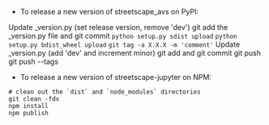 - To release a new version of streetscape_avs on PyPI:

Update _version.py (set release version, remove 'dev')
git add the _version.py file and git commit
`python setup.py sdist upload`
`python setup.py bdist_wheel upload`
`git tag -a X.X.X -m 'comment'`
Update _version.py (add 'dev' and increment minor)
git add and git commit
git push
git push --tags

- To release a new version of streetscape-jupyter on NPM:

```
# clean out the `dist` and `node_modules` directories
git clean -fdx
npm install
npm publish
```
